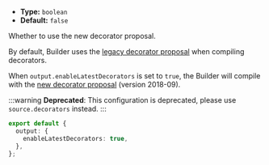 - **Type:** `boolean`
- **Default:** `false`

Whether to use the new decorator proposal.

By default, Builder uses the [legacy decorator proposal](https://github.com/wycats/javascript-decorators/blob/e1bf8d41bfa2591d949dd3bbf013514c8904b913/README.md) when compiling decorators.

When `output.enableLatestDecorators` is set to `true`, the Builder will compile with the [new decorator proposal](https://github.com/tc39/proposal-decorators/tree/7fa580b40f2c19c561511ea2c978e307ae689a1b) (version 2018-09).

:::warning
**Deprecated**: This configuration is deprecated, please use `source.decorators` instead.
:::

```ts
export default {
  output: {
    enableLatestDecorators: true,
  },
};
```
